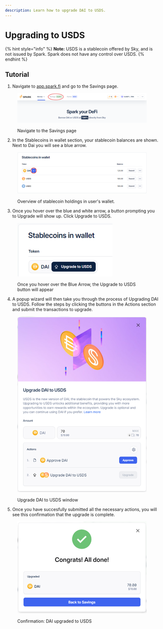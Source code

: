 ```yaml
---
description: Learn how to upgrade DAI to USDS.
---
```


# Upgrading to USDS

{% hint style="info" %}
**Note:** USDS is a stablecoin offered by Sky, and is not issued by Spark. Spark does not have any control over USDS.
{% endhint %}

## Tutorial

1. Navigate to [app.spark.fi](http://app.spark.fi) and go to the Savings page.

<figure><img src="../../.gitbook/assets/nav-savings.png" alt=""><figcaption><p>Navigate to the Savings page</p></figcaption></figure>

2. In the Stablecoins in wallet section, your stablecoin balances are shown. Next to Dai you will see a blue arrow.

<figure><img src="../../.gitbook/assets/upgrade-2 (1).png" alt=""><figcaption><p>Overview of stablecoin holdings in user's wallet.</p></figcaption></figure>

3. Once you hover over the blue and white arrow, a button prompting you to Upgrade will show up. Click Upgrade to USDS.

<figure><img src="../../.gitbook/assets/upgrade-1.png" alt=""><figcaption><p>Once you hover over the Blue Arrow, the Upgrade to USDS button will appear</p></figcaption></figure>

4. A popup wizard will then take you through the process of Upgrading DAI to USDS. Follow the steps by clicking the buttons in the Actions section and submit the transactions to upgrade.

<figure><img src="../../.gitbook/assets/upgrade-to-usds-3.png" alt=""><figcaption><p>Upgrade DAI to USDS window</p></figcaption></figure>

5. Once you have succesfully submitted all the necessary actions, you will see this confirmation that the upgrade is complete.

<figure><img src="../../.gitbook/assets/upgrade-done.png" alt=""><figcaption><p>Confirmation: DAI upgraded to USDS</p></figcaption></figure>
